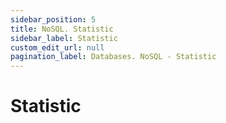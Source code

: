 ```yaml
---
sidebar_position: 5
title: NoSQL. Statistic
sidebar_label: Statistic
custom_edit_url: null
pagination_label: Databases. NoSQL - Statistic
---
```


# Statistic